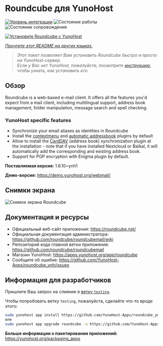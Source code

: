 <!--
Важно: этот README был автоматически сгенерирован <https://github.com/YunoHost/apps/tree/master/tools/readme_generator>
Он НЕ ДОЛЖЕН редактироваться вручную.
-->

# Roundcube для YunoHost

[![Уровень интеграции](https://apps.yunohost.org/badge/integration/roundcube)](https://ci-apps.yunohost.org/ci/apps/roundcube/)
![Состояние работы](https://apps.yunohost.org/badge/state/roundcube)
![Состояние сопровождения](https://apps.yunohost.org/badge/maintained/roundcube)

[![Установите Roundcube с YunoHost](https://install-app.yunohost.org/install-with-yunohost.svg)](https://install-app.yunohost.org/?app=roundcube)

*[Прочтите этот README на других языках.](./ALL_README.md)*

> *Этот пакет позволяет Вам установить Roundcube быстро и просто на YunoHost-сервер.*  
> *Если у Вас нет YunoHost, пожалуйста, посмотрите [инструкцию](https://yunohost.org/install), чтобы узнать, как установить его.*

## Обзор

Roundcube is a web-based e-mail client. It offers all the features you'd expect from a mail client, including multilingual support, address book management, folder manipulation, message search and spell checking.

### YunoHost specific features

- Synchronize your email aliases as identities in Roundcube
- Install the [contextmenu](https://packagist.org/packages/johndoh/contextmenu) and [automatic addressbook](https://packagist.org/packages/projectmyst/automatic_addressbook) plugins by default
- Allow to install the [CardDAV](https://packagist.org/packages/roundcube/carddav) (address book) synchronization plugin at the installation - note that if you have installed Nextcloud or Baïkal, it will automatically add the corresponding and existing address book.
- Support for PGP encryption with Enigma plugin by default.

**Поставляемая версия:** 1.6.10~ynh1

**Демо-версия:** <https://demo.yunohost.org/webmail/>

## Снимки экрана

![Снимок экрана Roundcube](./doc/screenshots/screenshot.png)

## Документация и ресурсы

- Официальный веб-сайт приложения: <https://roundcube.net/>
- Официальная документация администратора: <https://github.com/roundcube/roundcubemail/wiki>
- Репозиторий кода главной ветки приложения: <https://github.com/roundcube/roundcubemail>
- Магазин YunoHost: <https://apps.yunohost.org/app/roundcube>
- Сообщите об ошибке: <https://github.com/YunoHost-Apps/roundcube_ynh/issues>

## Информация для разработчиков

Пришлите Ваш запрос на слияние в [ветку `testing`](https://github.com/YunoHost-Apps/roundcube_ynh/tree/testing).

Чтобы попробовать ветку `testing`, пожалуйста, сделайте что-то вроде этого:

```bash
sudo yunohost app install https://github.com/YunoHost-Apps/roundcube_ynh/tree/testing --debug
или
sudo yunohost app upgrade roundcube -u https://github.com/YunoHost-Apps/roundcube_ynh/tree/testing --debug
```

**Больше информации о пакетировании приложений:** <https://yunohost.org/packaging_apps>
